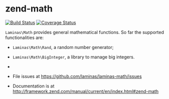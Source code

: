 # zend-math

[![Build Status](https://secure.travis-ci.org/laminas/laminas-math.svg?branch=master)](https://secure.travis-ci.org/laminas/laminas-math)
[![Coverage Status](https://coveralls.io/repos/laminas/laminas-math/badge.svg?branch=master)](https://coveralls.io/r/laminas/laminas-math?branch=master)

`Laminas\Math` provides general mathematical functions. So far the supported
functionalities are:

- `Laminas\Math\Rand`, a random number generator;
- `Laminas\Math\BigInteger`, a library to manage big integers.

-
- File issues at https://github.com/laminas/laminas-math/issues
- Documentation is at http://framework.zend.com/manual/current/en/index.html#zend-math
